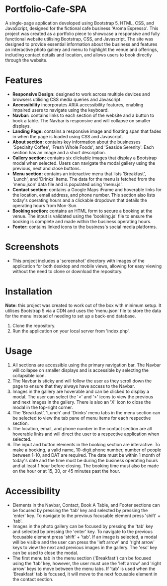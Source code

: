 # Portfolio-Cafe-SPA

A single-page application developed using Bootstrap 5, HTML, CSS, and JavaScript, designed for the fictional cafe business 'Aroma Espresso'. This project was created as a portfolio piece to showcase a responsive and fully functional website utilising Bootstrap, CSS, and Javascript. The site was designed to provide essential information about the business and features an interactive photo gallery and menu to highlight the venue and offerings, including contact details and location, and allows users to book directly through the website.

# Features
- **Responsive Design:** designed to work across multiple devices and browsers utilising CSS media queries and Javascript.
- **Accessibility** incorporates ARIA accessibility features, enabling impaired users to navigate using the keyboard.
- **Navbar:** contains links to each section of the website and a button to book a table. The Navbar is responsive and will collapse on smaller displays. 
- **Landing Page:** contains a responsive image and floating span that fades in when the page is loaded using CSS and Javascript.
- **About section:** contains key information about the businesses 'Specialty Coffee', 'Fresh Whole Foods', and 'Seaside Serenity'. Each section has an image and a short description.
- **Gallery section:** contains six clickable images that display a Bootstrap modal when selected. Users can navigate the modal gallery using the previous, next and close buttons.
- **Menu section:** contains an interactive menu that lists 'Breakfast', 'Lunch', and 'Drinks' items. The data for the menu is fetched from the 'menu.json' data file and is populated using 'menu.js'.
- **Contact section:** contains a Google Maps iFrame and hoverable links for the location, email address, and phone number. This section also lists today's operating hours and a clickable dropdown that details the operating hours from Mon-Sun.
- **Booking section:** contains an HTML form to secure a booking at the venue. The input is validated using the 'booking.js' file to ensure the booking is complete and made within the business operating hours.
- **Footer:** contains linked icons to the business's social media platforms.

# Screenshots
- This project includes a 'screenshot' directory with images of the application for both desktop and mobile views, allowing for easy viewing without the need to clone or download the repository.

# Installation
**Note:** this project was created to work out of the box with minimum setup. It utilises Bootstrap 5 via a CDN and uses the 'menu.json' file to store the data for the menu instead of needing to set up a back-end database. 
1. Clone the repository.
2. Run the application on your local server from 'index.php'.
   
# Usage
1. All sections are accessible using the primary navigation bar. The Navbar will collapse on smaller displays and is accessible by selecting the collapsible icon.
2. The Navbar is sticky and will follow the user as they scroll down the page to ensure that they always have access to the Navbar.
3. Images in the gallery are hoverable and can be clicked to display a modal. The user can select the '<' and '>' icons to view the previous and next images in the gallery. There is also an 'X' icon to close the modal in the top-right corner.
4. The 'Breakfast', 'Lunch' and 'Drinks' menu tabs in the menu section can be selected to view the tab pane of menu items for each respective section.
5. The location, email, and phone number in the contact section are all hoverable links and will direct the user to a respective application when selected.
6. The input and button elements in the booking section are interactive. To make a booking, a valid name, 10-digit phone number, number of people between 1-10, and DAT are required. The date must be within 1 month of today's date and the time must be during the business operating hours and at least 1 hour before closing. The booking time must also be made on the hour or at 15, 30, or 45 minutes past the hour.

# Accessibility
- Elements in the Navbar, Contact, Book A Table, and Footer sections can be focused by pressing the 'tab' key and selected by pressing the 'enter' key. To navigate to the previous focusable element press 'shift' + 'tab'.
- Images in the photo gallery can be focused by pressing the 'tab' key and selected by pressing the 'enter' key. To navigate to the previous focusable element press 'shift' + 'tab'. If an image is selected, a modal will be visible and the user can press the 'left arrow' and 'right arrow' keys to view the next and previous images in the gallery. The 'esc' key can be used to close the modal.
- The first menu tab in the menu section ('Breakfast') can be focused using the 'tab' key, however, the user must use the 'left arrow' and 'right arrow' keys to move between the menu tabs. If 'tab' is used when the 'Breakfast' tab is focused, it will move to the next focusable element in the contact section.